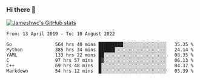 ### Hi there 👋

[![Jameshwc's GitHub stats](https://github-readme-stats.vercel.app/api?username=jameshwc)](https://github.com/anuraghazra/github-readme-stats)

<!--START_SECTION:waka-->

```text
From: 13 April 2019 - To: 10 August 2022

Go                564 hrs 40 mins █████████░░░░░░░░░░░░░░░░   35.35 %
Python            385 hrs 34 mins ██████░░░░░░░░░░░░░░░░░░░   24.14 %
YAML              133 hrs 22 mins ██░░░░░░░░░░░░░░░░░░░░░░░   08.35 %
C                 97 hrs 57 mins  █▓░░░░░░░░░░░░░░░░░░░░░░░   06.13 %
C++               69 hrs 48 mins  █░░░░░░░░░░░░░░░░░░░░░░░░   04.37 %
Markdown          54 hrs 12 mins  █░░░░░░░░░░░░░░░░░░░░░░░░   03.39 %
```

<!--END_SECTION:waka-->